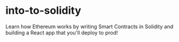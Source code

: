 # into-to-solidity
Learn how Ethereum works by writing Smart Contracts in Solidity and building a React app that you'll deploy to prod!
